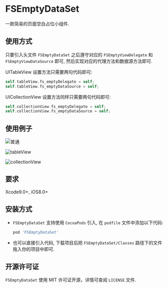 # FSEmptyDataSet
一款简易的页面空白占位小组件.

## 使用方式

只要引入头文件 `FSEmptyDataSet` 之后遵守对应的 `FSEmptyViewDelegate` 和 ` FSEmptyViewDataSource` 即可, 然后实现对应的代理方法和数据源方法即可.

UITableView 设置方法只需要两句代码即可:

```objective-c
self.tableView.fs_emptyDelegate = self;
self.tableView.fs_emptyDataSource = self;
```

UICollectionView 设置方法同样只需要两句代码即可:

```objective-c
self.collectionView.fs_emptyDelegate = self;
self.collectionView.fs_emptyDataSource = self;
```



## 使用例子

![普通](https://i.loli.net/2018/11/04/5bdea55d3e883.png)

![tableView](https://i.loli.net/2018/11/04/5bdea55ee502d.png) 

![collectionView](https://i.loli.net/2018/11/04/5bdea55d3e924.png)

## 要求

Xcode9.0+, iOS8.0+

## 安装方式

* `FSEmptyDataSet` 支持使用 `CocoaPods` 引入, 在 `podfile` 文件中添加以下代码:

    ```ruby
    pod 'FSEmptyDataSet'
    ```

* 也可以直接引入代码, 下载项目后把 `FSEmptyDataSet/Classes` 路径下的文件拖入你的项目中即可.

## 开源许可证

`FSEmptyDataSet` 使用 MIT 许可证开源，详情可查阅 `LICENSE` 文件.


